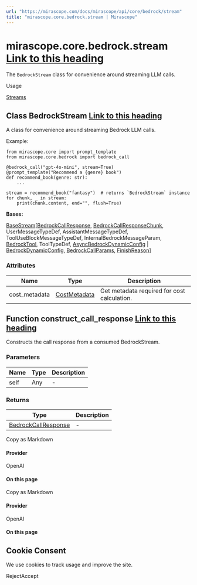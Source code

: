 ```yaml
---
url: "https://mirascope.com/docs/mirascope/api/core/bedrock/stream"
title: "mirascope.core.bedrock.stream | Mirascope"
---
```


# mirascope.core.bedrock.stream [Link to this heading](https://mirascope.com/docs/mirascope/api/core/bedrock/stream\#mirascope-core-bedrock-stream)

The `BedrockStream` class for convenience around streaming LLM calls.

Usage

[Streams](https://mirascope.com/docs/mirascope/learn/streams)

## Class BedrockStream [Link to this heading](https://mirascope.com/docs/mirascope/api/core/bedrock/stream\#bedrockstream)

A class for convenience around streaming Bedrock LLM calls.

Example:

```
from mirascope.core import prompt_template
from mirascope.core.bedrock import bedrock_call

@bedrock_call("gpt-4o-mini", stream=True)
@prompt_template("Recommend a {genre} book")
def recommend_book(genre: str):
    ...

stream = recommend_book("fantasy")  # returns `BedrockStream` instance
for chunk, _ in stream:
    print(chunk.content, end="", flush=True)
```

**Bases:**

[BaseStream](https://mirascope.com/docs/mirascope/api/core/base/stream#basestream)\[[BedrockCallResponse](https://mirascope.com/docs/mirascope/api/core/bedrock/call_response#bedrockcallresponse), [BedrockCallResponseChunk](https://mirascope.com/docs/mirascope/api/core/bedrock/call_response_chunk#bedrockcallresponsechunk), UserMessageTypeDef, AssistantMessageTypeDef, ToolUseBlockMessageTypeDef, InternalBedrockMessageParam, [BedrockTool](https://mirascope.com/docs/mirascope/api/core/bedrock/tool#bedrocktool), ToolTypeDef, [AsyncBedrockDynamicConfig](https://mirascope.com/docs/mirascope/api/core/bedrock/dynamic_config#asyncbedrockdynamicconfig) \| [BedrockDynamicConfig](https://mirascope.com/docs/mirascope/api/core/bedrock/dynamic_config#bedrockdynamicconfig), [BedrockCallParams](https://mirascope.com/docs/mirascope/api/core/bedrock/call_params#bedrockcallparams), [FinishReason](https://mirascope.com/docs/mirascope/api/core/openai/call_response_chunk#finishreason)\]

### Attributes

| Name | Type | Description |
| --- | --- | --- |
| cost\_metadata | [CostMetadata](https://mirascope.com/docs/mirascope/api/core/base/types#costmetadata) | Get metadata required for cost calculation. |

## Function construct\_call\_response [Link to this heading](https://mirascope.com/docs/mirascope/api/core/bedrock/stream\#construct-call-response)

Constructs the call response from a consumed BedrockStream.

### Parameters

| Name | Type | Description |
| --- | --- | --- |
| self | Any | - |

### Returns

| Type | Description |
| --- | --- |
| [BedrockCallResponse](https://mirascope.com/docs/mirascope/api/core/bedrock/call_response#bedrockcallresponse) | - |

Copy as Markdown

#### Provider

OpenAI

#### On this page

Copy as Markdown

#### Provider

OpenAI

#### On this page

## Cookie Consent

We use cookies to track usage and improve the site.

RejectAccept